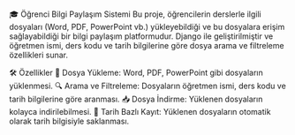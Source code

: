 🎓 Öğrenci Bilgi Paylaşım Sistemi
Bu proje, öğrencilerin derslerle ilgili dosyaları (Word, PDF, PowerPoint vb.) yükleyebildiği ve bu dosyalara erişim sağlayabildiği bir bilgi paylaşım platformudur. Django ile geliştirilmiştir ve öğretmen ismi, ders kodu ve tarih bilgilerine göre dosya arama ve filtreleme özellikleri sunar.

🛠️ Özellikler
📂 Dosya Yükleme: Word, PDF, PowerPoint gibi dosyaların yüklenmesi.
🔍 Arama ve Filtreleme: Dosyaların öğretmen ismi, ders kodu ve tarih bilgilerine göre aranması.
📥 Dosya İndirme: Yüklenen dosyaların kolayca indirilebilmesi.
📅 Tarih Bazlı Kayıt: Yüklenen dosyaların otomatik olarak tarih bilgisiyle saklanması.
